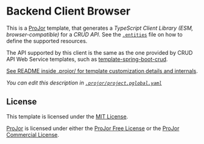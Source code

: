 # Backend Client Browser

This is a [ProJor](https://projor.io) template, that generates a _TypeScript Client Library (ESM, browser-compatible)_ for a _CRUD API_. See the [`.entities`](.projor/.entities) file on how to define the supported resources.

The API supported by this client is the same as the one provided by CRUD API Web Service templates, such as [template-spring-boot-crud](https://github.com/SIOCODE-Open/template-spring-boot-crud).

[See README inside .projor/ for template customization details and internals](.projor/README.md).

_You can edit this description in [`.projor/project.pglobal.yaml`](.projor/project.pglobal.yaml)_

## License

This template is licensed under the [MIT License](LICENSE.md).

[ProJor](https://projor.io) is licensed under either the [ProJor Free License](https://license.projor.io) or the [ProJor Commercial License](https://license.projor.io).